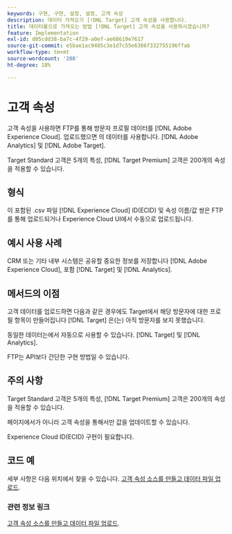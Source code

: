 ```yaml
---
keywords: 구현, 구현, 설정, 설정, 고객 속성
description: 데이터 가져오기 [!DNL Target] 고객 속성을 사용합니다.
title: 데이터를으로 가져오는 방법 [!DNL Target] 고객 속성을 사용하시겠습니까?
feature: Implementation
exl-id: d05cdd38-ba7c-4f29-a0ef-ae68619e7617
source-git-commit: e5bae1ac9485c3e1d7c55e6386f332755196ffab
workflow-type: tm+mt
source-wordcount: '208'
ht-degree: 18%

---
```


# 고객 속성

고객 속성을 사용하면 FTP를 통해 방문자 프로필 데이터를 [!DNL Adobe Experience Cloud]. 업로드했으면 의 데이터를 사용합니다. [!DNL Adobe Analytics] 및 [!DNL Adobe Target].

Target Standard 고객은 5개의 특성, [!DNL Target Premium] 고객은 200개의 속성을 적용할 수 있습니다.

## 형식

이 포함된 .csv 파일 [!DNL Experience Cloud] ID(ECID) 및 속성 이름/값 쌍은 FTP를 통해 업로드되거나 Experience Cloud UI에서 수동으로 업로드됩니다.

## 예시 사용 사례

CRM 또는 기타 내부 시스템은 공유할 중요한 정보를 저장합니다 [!DNL Adobe Experience Cloud], 포함 [!DNL Target] 및 [!DNL Analytics].

## 메서드의 이점

고객 데이터를 업로드하면 다음과 같은 경우에도 Target에서 해당 방문자에 대한 프로필 항목이 만들어집니다 [!DNL Target] 은(는) 아직 방문자를 보지 못했습니다.

동일한 데이터는에서 자동으로 사용할 수 있습니다. [!DNL Target] 및 [!DNL Analytics].

FTP는 API보다 간단한 구현 방법일 수 있습니다.

## 주의 사항

Target Standard 고객은 5개의 특성, [!DNL Target Premium] 고객은 200개의 속성을 적용할 수 있습니다.

페이지에서가 아니라 고객 속성을 통해서만 값을 업데이트할 수 있습니다.

Experience Cloud ID(ECID) 구현이 필요합니다.

## 코드 예

세부 사항은 다음 위치에서 찾을 수 있습니다. [고객 속성 소스를 만들고 데이터 파일 업로드](https://experienceleague.adobe.com/docs/core-services/interface/customer-attributes/t-crs-usecase.html).

### 관련 정보 링크

[고객 속성 소스를 만들고 데이터 파일 업로드](https://experienceleague.adobe.com/docs/core-services/interface/customer-attributes/t-crs-usecase.html).
